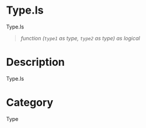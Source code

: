 # Type.Is
Type.Is
> _function (<code>type1</code> as type, <code>type2</code> as type) as logical_

# Description 
Type.Is
# Category 
Type
